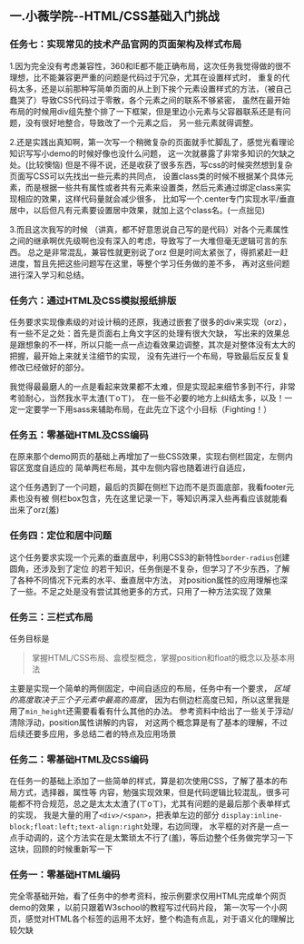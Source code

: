 ## 一.小薇学院--HTML/CSS基础入门挑战

### 任务七：实现常见的技术产品官网的页面架构及样式布局

   1.因为完全没有考虑兼容性，360和IE都不能正确布局，这次任务我觉得做的很不理想，比不能兼容更严重的问题是代码过于冗杂，尤其在设置样式时，
   重复的代码太多，还是以前那种写简单页面的从上到下挨个元素设置样式的方法，（被自己蠢哭了）导致CSS代码过于零散，各个元素之间的联系不够紧密，
 虽然在最开始布局的时候用div组先整个排了一下框架，但是里边小元素与父容器联系还是有问题，没有很好地整合，导致改了一个元素之后，
 另一些元素就得调整。
 
  2.还是实践出真知啊，第一次写一个稍微复杂的页面就手忙脚乱了，感觉光看理论知识写写小demo的时候好像也没什么问题，
 这一次就暴露了非常多知识的欠缺之处。(比较懊恼) 但是不得不说，还是收获了很多东西，写css的时候突然想到复杂页面写CSS可以先找出一些元素的共同点，
 设置class类的时候不根据某个具体元素，而是根据一些共有属性或者共有元素来设置类，然后元素通过绑定class来实现相应的效果，这样代码量就会减少很多，
 比如写一个.center专门实现水平/垂直居中，以后但凡有元素要设置居中效果，就加上这个class名。(一点拙见)
 
   3.而且这次我写的时候
 （讲真，都不好意思说自己写的是代码）对各个元素属性之间的继承啊优先级啊也没有深入的考虑，导致写了一大堆但毫无逻辑可言的东西。
 总之是非常混乱，兼容性就更别说了orz 但是时间太紧张了，得抓紧赶一赶进度，暂且先把这些问题写在这里，等整个学习任务做的差不多，
 再对这些问题进行深入学习和总结。

### 任务六：通过HTML及CSS模拟报纸排版
任务要求实现像素级的对设计稿的还原，我通过嵌套了很多的div来实现（orz），有一些不足之处：首先是页面右上角文字区的处理有很大欠缺，
写出来的效果总是跟想象的不一样，所以只能一点一点边看效果边调整，其次是对整体没有太大的把握，最开始上来就关注细节的实现，
没有先进行一个布局，导致最后反反复复修改已经做好的部分。

我觉得最最磨人的一点是看起来效果都不太难，但是实现起来细节多到不行，非常考验耐心，当然我水平太渣(ㄒoㄒ)，
在一些不必要的地方上纠结太多，以及！一定一定要学一下用sass来辅助布局，在此先立下这个小目标（Fighting！）

### 任务五：零基础HTML及CSS编码
在原来那个demo网页的基础上再增加了一些CSS效果，实现右侧栏固定，左侧内容区宽度自适应的
简单两栏布局，其中左侧内容也随着进行自适应，


这个任务遇到了一个问题，最后的页脚在侧栏下边而不是页面底部，我看footer元素也没有被
侧栏box包含，先在这里记录一下，等知识再深入些再看应该就能看出来了orz(羞)

### 任务四：定位和居中问题
这个任务要求实现一个元素的垂直居中，利用CSS3的新特性`border-radius`创建圆角，还涉及到了定位
的若干知识，任务倒是不复杂，但学习了不少东西，了解了各种不同情况下元素的水平、垂直居中方法，
对position属性的应用理解也深了一些。不足之处是没有尝试其他更多的方式，只用了一种方法实现了效果

### 任务三：三栏式布局
任务目标是
>掌握HTML/CSS布局、盒模型概念，掌握position和float的概念以及基本用法

主要是实现一个简单的两侧固定，中间自适应的布局，任务中有一个要求， *区域的高度取决于三个子元素中最高的高度*，
因为右侧边栏高度已知，所以这里我是用了`min_height`还需要看看有什么其他的办法。
参考资料中给出了一些关于浮动/清除浮动，position属性讲解的内容，
对这两个概念算是有了基本的理解，不过后续还要多应用，多总结二者的特点及应用场景

### 任务二：零基础HTML及CSS编码
在任务一的基础上添加了一些简单的样式，算是初次使用CSS，了解了基本的布局方式，选择器，属性等
内容，勉强实现效果，但是代码逻辑比较混乱，很多可能都不符合规范，总之是太太太渣了(ㄒoㄒ)，尤其有问题的是最后那个表单样式的实现，
我是大量的用了`<div>/<span>`，把表单左边的部分 `display:inline-block;float:left;text-align:right`处理，右边同理，
水平框的对齐是一点一点手动调的，这个方法实在是太繁琐太不行了(羞)，等后边整个任务做完学习一下这块，回顾的时候重新写一下

### 任务一：零基础HTML编码
完全零基础开始，看了任务中的参考资料，按示例要求仅用HTML完成单个网页demo的效果
，以前只跟着W3school的教程写过代码片段，
第一次写一个小网页，感觉对HTML各个标签的运用不太好，整个构造有点乱，对于语义化的理解比较欠缺

